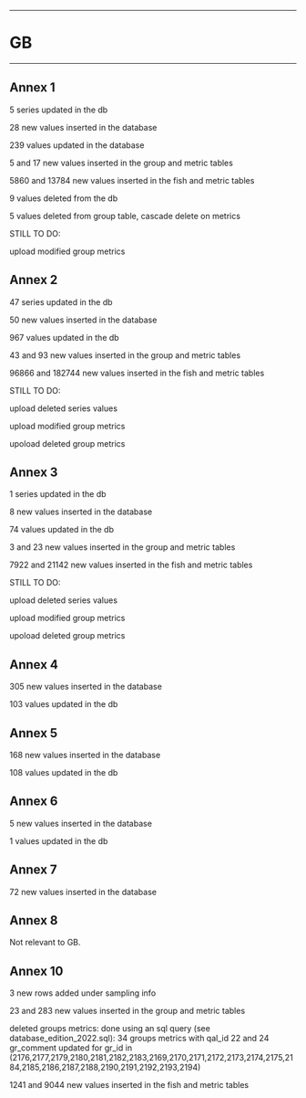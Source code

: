 


-----------------------------------------------------------
# GB
-----------------------------------------------------------
## Annex 1
5 series updated in the db

28 new values inserted in the database

239 values updated in the database

5 and 17 new values inserted in the group and metric tables

5860 and 13784 new values inserted in the fish and metric tables

9 values deleted from the db

5 values deleted from group table, cascade delete on metrics

STILL TO DO:

upload modified group metrics 

## Annex 2
47 series updated in the db

50 new values inserted in the database

967 values updated in the db

43 and 93 new values inserted in the group and metric tables

96866 and 182744 new values inserted in the fish and metric tables

STILL TO DO:

upload deleted series values

upload modified group metrics 

upoload deleted group metrics 


## Annex 3
1 series updated in the db

8 new values inserted in the database

74 values updated in the db

3 and 23 new values inserted in the group and metric tables

7922 and 21142 new values inserted in the fish and metric tables

STILL TO DO:

upload deleted series values

upload modified group metrics 

upoload deleted group metrics 


## Annex 4
305 new values inserted in the database

103 values updated in the db

## Annex 5
168 new values inserted in the database

108 values updated in the db

## Annex 6
5 new values inserted in the database

1 values updated in the db


## Annex 7
72 new values inserted in the database

## Annex 8
Not relevant to GB.


## Annex 10
3 new rows added under sampling info

23 and 283 new values inserted in the group and metric tables

deleted groups metrics: done using an sql query (see database_edition_2022.sql): 34 groups metrics with qal_id 22 and 24 gr_comment updated for gr_id in (2176,2177,2179,2180,2181,2182,2183,2169,2170,2171,2172,2173,2174,2175,2184,2185,2186,2187,2188,2190,2191,2192,2193,2194)

1241 and 9044 new values inserted in the fish and metric tables
